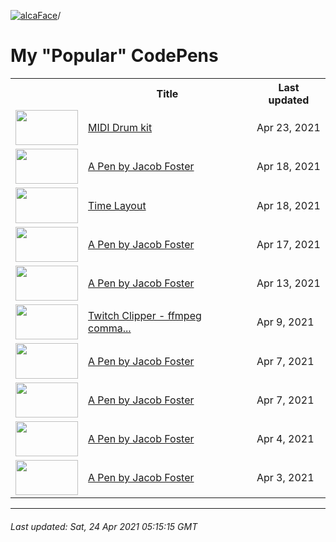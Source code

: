 [![alcaFace](https://camo.githubusercontent.com/2ee094c4af74cb0ec2e19388fccfb809837623e3/68747470733a2f2f7374617469632d63646e2e6a74766e772e6e65742f656d6f7469636f6e732f76312f3332383632362f312e30)](https://twitch.tv/Alca)/

# My "Popular" CodePens

<table>
	<tr>
		<th></th>
		<th>Title</th>
		<th>Last updated</th>
	</tr>
	<tr>
		<td><a href="https://codepen.io/Alca/pen/wvgEomz" rel="nofollow"><img src="https://assets.codepen.io/64018/internal/screenshots/pens/wvgEomz.default.png?width=100&height=56.25&quality=80" width="100" height="56.25"></a></td>
		<td><a href="https://codepen.io/Alca/pen/wvgEomz" rel="nofollow">MIDI Drum kit</a></td>
		<td>Apr 23, 2021</td>
	</tr>
	<tr>
		<td><a href="https://codepen.io/Alca/pen/dyNjvRK" rel="nofollow"><img src="https://assets.codepen.io/64018/internal/screenshots/pens/dyNjvRK.default.png?width=100&height=56.25&quality=80" width="100" height="56.25"></a></td>
		<td><a href="https://codepen.io/Alca/pen/dyNjvRK" rel="nofollow">A Pen by Jacob Foster</a></td>
		<td>Apr 18, 2021</td>
	</tr>
	<tr>
		<td><a href="https://codepen.io/Alca/pen/dyYJWBZ" rel="nofollow"><img src="https://assets.codepen.io/64018/internal/screenshots/pens/dyYJWBZ.default.png?width=100&height=56.25&quality=80" width="100" height="56.25"></a></td>
		<td><a href="https://codepen.io/Alca/pen/dyYJWBZ" rel="nofollow">Time Layout</a></td>
		<td>Apr 18, 2021</td>
	</tr>
	<tr>
		<td><a href="https://codepen.io/Alca/pen/OJWwbvW" rel="nofollow"><img src="https://assets.codepen.io/64018/internal/screenshots/pens/OJWwbvW.default.png?width=100&height=56.25&quality=80" width="100" height="56.25"></a></td>
		<td><a href="https://codepen.io/Alca/pen/OJWwbvW" rel="nofollow">A Pen by Jacob Foster</a></td>
		<td>Apr 17, 2021</td>
	</tr>
	<tr>
		<td><a href="https://codepen.io/Alca/pen/KKaoWwm" rel="nofollow"><img src="https://assets.codepen.io/64018/internal/screenshots/pens/KKaoWwm.default.png?width=100&height=56.25&quality=80" width="100" height="56.25"></a></td>
		<td><a href="https://codepen.io/Alca/pen/KKaoWwm" rel="nofollow">A Pen by Jacob Foster</a></td>
		<td>Apr 13, 2021</td>
	</tr>
	<tr>
		<td><a href="https://codepen.io/Alca/pen/jOMgNeQ" rel="nofollow"><img src="https://assets.codepen.io/64018/internal/screenshots/pens/jOMgNeQ.default.png?width=100&height=56.25&quality=80" width="100" height="56.25"></a></td>
		<td><a href="https://codepen.io/Alca/pen/jOMgNeQ" rel="nofollow">Twitch Clipper - ffmpeg comma...</a></td>
		<td>Apr 9, 2021</td>
	</tr>
	<tr>
		<td><a href="https://codepen.io/Alca/pen/yLgzYJj" rel="nofollow"><img src="https://assets.codepen.io/64018/internal/screenshots/pens/yLgzYJj.default.png?width=100&height=56.25&quality=80" width="100" height="56.25"></a></td>
		<td><a href="https://codepen.io/Alca/pen/yLgzYJj" rel="nofollow">A Pen by Jacob Foster</a></td>
		<td>Apr 7, 2021</td>
	</tr>
	<tr>
		<td><a href="https://codepen.io/Alca/pen/vYgJXjz" rel="nofollow"><img src="https://assets.codepen.io/64018/internal/screenshots/pens/vYgJXjz.default.png?width=100&height=56.25&quality=80" width="100" height="56.25"></a></td>
		<td><a href="https://codepen.io/Alca/pen/vYgJXjz" rel="nofollow">A Pen by Jacob Foster</a></td>
		<td>Apr 7, 2021</td>
	</tr>
	<tr>
		<td><a href="https://codepen.io/Alca/pen/BapRdPo" rel="nofollow"><img src="https://assets.codepen.io/64018/internal/screenshots/pens/BapRdPo.default.png?width=100&height=56.25&quality=80" width="100" height="56.25"></a></td>
		<td><a href="https://codepen.io/Alca/pen/BapRdPo" rel="nofollow">A Pen by Jacob Foster</a></td>
		<td>Apr 4, 2021</td>
	</tr>
	<tr>
		<td><a href="https://codepen.io/Alca/pen/wvgdgJY" rel="nofollow"><img src="https://assets.codepen.io/64018/internal/screenshots/pens/wvgdgJY.default.png?width=100&height=56.25&quality=80" width="100" height="56.25"></a></td>
		<td><a href="https://codepen.io/Alca/pen/wvgdgJY" rel="nofollow">A Pen by Jacob Foster</a></td>
		<td>Apr 3, 2021</td>
	</tr>
</table>

---

###### Last updated: Sat, 24 Apr 2021 05:15:15 GMT